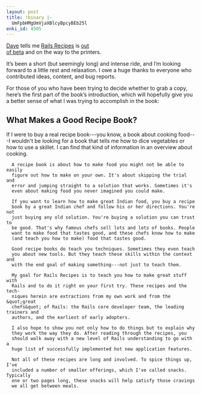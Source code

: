 ```yaml
---
layout: post
title: !binary |-
  UmFpbHMgUmVjaXBlcyBpcyBEb25l
enki_id: 4505
---
```


<a href="http://pragmaticprogrammer.com">Dave</a> tells me <a
href="http://pragmaticprogrammer.com/titles/fr_rr/">Rails Recipes</a> is
<a
href="http://weblog.rubyonrails.org/articles/2006/05/15/rails-recipes-is-out-of-beta">out  
of beta</a> and on the way to the printers.

<p>
It’s been a short (but seemingly long) and intense ride, and  
I’m looking forward to a little rest and relaxation. I owe a huge  
thanks to everyone who contributed ideas, content, and bug reports.

</p>
<p>
For those of you who have been trying to decide whether to grab a
copy,  
here’s the first part of the book’s introduction, which will  
hopefully give you a better sense of what I was trying to accomplish in
the  
book:

</p>
<h2>
What Makes a Good Recipe Book?

</h2>
      If I were to buy a real recipe book---you know, a book about cooking
      food---I wouldn't be looking for a book that tells me how to dice vegetables
      or how to use a skillet. I can find that kind of information in an
      overview about cooking.

      A recipe book is about how to make food you might not be able to easily
      figure out how to make on your own. It's about skipping the trial and
      error and jumping straight to a solution that works. Sometimes it's
      even about making food you never imagined you could make.

      If you want to learn how to make great Indian food, you buy a recipe
      book by a great Indian chef and follow his or her directions. You're not
      just buying any old solution. You're buying a solution you can trust to
      be good. That's why famous chefs sell lots and lots of books. People
      want to make food that tastes good, and these chefs know how to make
      (and teach you how to make) food that tastes good.

      Good recipe books do teach you techniques. Sometimes they even teach
      you about new tools. But they teach these skills within the context and
      with the end goal of making something---not just to teach them.

      My goal for Rails Recipes is to teach you how to make great stuff with
      Rails and to do it right on your first try. These recipes and the tech-
      niques herein are extractions from my own work and from the &quot;great
      chefs&quot; of Rails: the Rails core developer team, the leading trainers and
      authors, and the earliest of early adopters.

      I also hope to show you not only how to do things but to explain why
      they work the way they do. After reading through the recipes, you
      should walk away with a new level of Rails understanding to go with a
      huge list of successfully implemented hot new application features.

      Not all of these recipes are long and involved. To spice things up, I've
      included a number of smaller offerings, which I've called snacks. Typically
      one or two pages long, these snacks will help satisfy those cravings
      we all get between meals.
